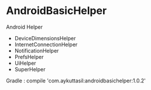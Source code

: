 # AndroidBasicHelper

Android Helper

- DeviceDimensionsHelper
- InternetConnectionHelper
- NotificationHelper
- PrefsHelper
- UiHelper
- SuperHelper

Gradle : compile 'com.aykuttasil:androidbasichelper:1.0.2'